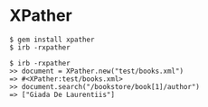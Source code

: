 # XPather

    $ gem install xpather
    $ irb -rxpather
    
    $ irb -rxpather
    >> document = XPather.new("test/books.xml")
    => #<XPather:test/books.xml>
    >> document.search("/bookstore/book[1]/author")
    => ["Giada De Laurentiis"]
